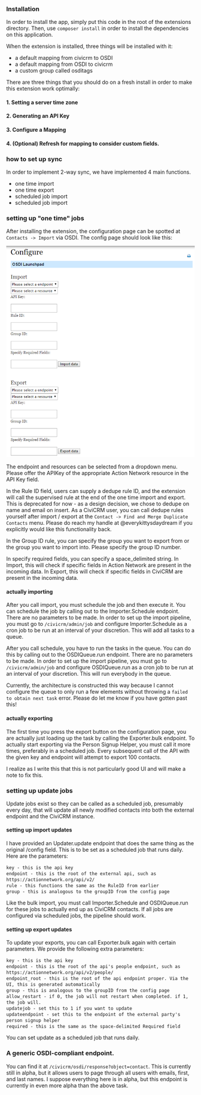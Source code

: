 ### Installation

In order to install the app, simply put this code in the root of the extensions directory. Then, use `composer install` in order to install the dependencies on this application.

When the extension is installed, three things will be installed with it:

- a default mapping from civicrm to OSDI
- a default mapping from OSDI to civicrm
- a custom group called osditags

There are three things that you should do on a fresh install in order to make this extension work optimally:

#### 1. Setting a server time zone

#### 2. Generating an API Key

#### 3. Configure a Mapping

#### 4. (Optional) Refresh for mapping to consider custom fields.

### how to set up sync

In order to implement 2-way sync, we have implemented 4 main functions.

- one time import 
- one time export 
- scheduled job import
- scheduled job import

### setting up "one time" jobs

After installing the extension, the configuration page can be spotted at `Contacts -> Import` via OSDI. The config page should look like this:

![config image](https://raw.githubusercontent.com/4ndygu/civicrm_osdi/master/civicrm_osdi_configure.png "config image")

The endpoint and resources can be selected from a dropdown menu. Please offer the APIKey of the appropriate Action Network resource in the API Key field. 

In the Rule ID field, users can supply a dedupe rule ID, and the extension will call the supervised rule at the end of the one time import and export. This is deprecated for now - as a design decision, we chose to dedupe on name and email on insert. As a CiviCRM user, you can call dedupe rules yourself after import / export at the `Contact -> Find and Merge Duplicate Contacts` menu. Please do reach my handle at @everykittysdaydream if you explicitly would like this functionality back. 

In the Group ID rule, you can specify the group you want to export from or the group you want to import into. Please specify the group ID number.

In specify required fields, you can specify a space_delimited string. In Import, this will check if specific fields in Action Network are present in the incoming data. In Export, this will check if specific fields in CiviCRM are present in the incoming data.

#### actually importing

After you call import, you must schedule the job and then execute it. You can schedule the job by calling out to the Importer.Schedule endpoint. There are no parameters to be made. In order to set up the import pipeline, you must go to `/civicrm/admin/job` and configure Importer.Schedule as a cron job to be run at an interval of your discretion. This will add all tasks to a queue.

After you call schedule, you have to run the tasks in the queue. You can do this by calling out to the OSDIQueue.run endpoint. There are no parameters to be made. In order to set up the import pipeline, you must go to `/civicrm/admin/job` and configure OSDIQueue.run as a cron job to be run at an interval of your discretion. This will run everybody in the queue.

Currently, the architecture is constructed this way because I cannot configure the queue to only run a few elements without throwing a `failed to obtain next task` error. Please do let me know if you have gotten past this!

#### actually exporting 

The first time you press the export button on the configuration page, you are 
actually just loading up the task by calling the Exporter.bulk endpoint. To 
actually start exporting via the Person Signup Helper, you must call it more 
times, preferably in a scheduled job. Every subsequent call of the API with the
given key and endpoint will attempt to export 100 contacts. 

I realize as I write this that this is not particularly good UI and will make a 
note to fix this.

### setting up update jobs

Update jobs exist so they can be called as a scheduled job, presumably every 
day, that will update all newly modified contacts into both the external 
endpoint and the CiviCRM instance. 

#### setting up import updates

I have provided an Updater.update endpoint that does the same thing as the 
original /config field. This is to be set as a scheduled job that runs daily. 
Here are the parameters:

    key - this is the api key
    endpoint - this is the root of the external api, such as https://actionnetwork.org/api/v2/
    rule - this functions the same as the RuleID from earlier
    group - this is analogous to the groupID from the config page

Like the bulk import, you must call Importer.Schedule and OSDIQueue.run for 
these jobs to actually end up as CiviCRM contacts. If all jobs are configured 
via scheduled jobs, the pipeline should work.

#### setting up export updates

To update your exports, you can call Exporter.bulk again with certain 
parameters. We provide the following extra parameters:

    key - this is the api key
    endpoint - this is the root of the api's people endpoint, such as https://actionnetwork.org/api/v2/people/
    endpoint_root - this is the root of the api endpoint proper. Via the UI, this is generated automatically
    group - this is analogous to the groupID from the config page
    allow_restart - if 0, the job will not restart when completed. if 1, the job will.
    updatejob - set this to 1 if you want to update
    updateendpoint - set this to the endpoint of the external party's person signup helper
    required - this is the same as the space-delimited Required field 

You can set update as a scheduled job that runs daily.

### A generic OSDI-compliant endpoint.

You can find it at `/civicrm/osdi/response?object=contact`. This is currently 
still in alpha, but it allows users to page through all users with emails, 
first, and last names. I suppose everything here is in alpha, but this endpoint 
is currently in even more alpha than the above task.